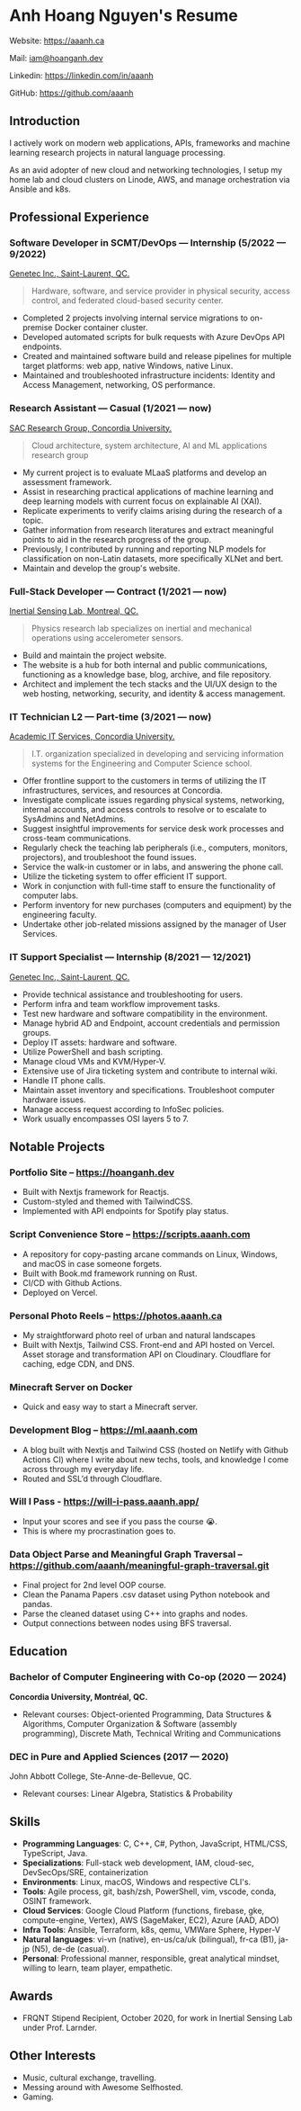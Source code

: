 # Anh Hoang Nguyen's Resume

Website: <https://aaanh.ca>

Mail: <iam@hoanganh.dev>

Linkedin: <https://linkedin.com/in/aaanh>

GitHub: <https://github.com/aaanh>

## Introduction

I actively work on modern web applications, APIs, frameworks and machine learning research projects in natural language processing. 

As an avid adopter of new cloud and networking technologies, I setup my home lab and cloud clusters on Linode, AWS, and manage orchestration via Ansible and k8s.

## Professional Experience

### Software Developer in SCMT/DevOps &mdash; Internship (5/2022 &mdash; 9/2022)

[Genetec Inc., Saint-Laurent, QC.](https://genetec.com)

> Hardware, software, and service provider in physical security, access control, and federated cloud-based security center.

-   Completed 2 projects involving internal service migrations to on-premise Docker container cluster.
-   Developed automated scripts for bulk requests with Azure DevOps API endpoints.
-   Created and maintained software build and release pipelines for multiple target platforms: web app, native Windows, native Linux.
-   Maintained and troubleshooted infrastructure incidents: Identity and Access Management, networking, OS performance.

### Research Assistant &mdash; Casual (1/2021 &mdash; now)

[SAC Research Group, Concordia University.](https://users.encs.concordia.ca/~sac)

> Cloud architecture, system architecture, AI and ML applications research group

-   My current project is to evaluate MLaaS platforms and develop an assessment framework.
-   Assist in researching practical applications of machine learning and deep learning models with current focus on explainable AI (XAI).
-   Replicate experiments to verify claims arising during the research of a topic.
-   Gather information from research literatures and extract meaningful points to aid in the research progress of the group.
-   Previously, I contributed by running and reporting NLP models for classification on non-Latin datasets, more specifically XLNet and bert.
-   Maintain and develop the group's website.

### Full-Stack Developer &mdash; Contract (1/2021 &mdash; now)

[Inertial Sensing Lab, Montreal, QC.](https://islab.ca)

> Physics research lab specializes on inertial and mechanical operations using accelerometer sensors.

-   Build and maintain the project website.
-   The website is a hub for both internal and public communications, functioning as a knowledge base, blog, archive, and file repository.
-   Architect and implement the tech stacks and the UI/UX design to the web hosting, networking, security, and identity & access management.

### IT Technician L2 &mdash; Part-time (3/2021 &mdash; now)

[Academic IT Services, Concordia University.](https://www.concordia.ca/ginacody/aits.html)

> I.T. organization specialized in developing and servicing information systems for the Engineering and Computer Science school.

-   Offer frontline support to the customers in terms of utilizing the IT infrastructures, services, and resources at Concordia.
-   Investigate complicate issues regarding physical systems, networking, internal accounts, and access controls to resolve or to escalate to SysAdmins and NetAdmins.
-   Suggest insightful improvements for service desk work processes and cross-team communications.
-   Regularly check the teaching lab peripherals (i.e., computers, monitors, projectors), and troubleshoot the found issues.
-   Service the walk-in customer or in labs, and answering the phone call.
-   Utilize the ticketing system to offer efficient IT support.
-   Work in conjunction with full-time staff to ensure the functionality of computer labs.
-   Perform inventory for new purchases (computers and equipment) by the engineering faculty.
-   Undertake other job-related missions assigned by the manager of User Services.

### IT Support Specialist &mdash; Internship (8/2021 &mdash; 12/2021)

[Genetec Inc., Saint-Laurent, QC.](https://genetec.com)

-   Provide technical assistance and troubleshooting for users.
-   Perform infra and team workflow improvement tasks.
-   Test new hardware and software compatibility in the environment.
-   Manage hybrid AD and Endpoint, account credentials and permission groups.
-   Deploy IT assets: hardware and software.
-   Utilize PowerShell and bash scripting.
-   Manage cloud VMs and KVM/Hyper-V.
-   Extensive use of Jira ticketing system and contribute to internal wiki.
-   Handle IT phone calls.
-   Maintain asset inventory and specifications. Troubleshoot computer hardware issues.
-   Manage access request according to InfoSec policies.
-   Work usually encompasses OSI layers 5 to 7.

## Notable Projects

### Portfolio Site – <https://hoanganh.dev>

-   Built with Nextjs framework for Reactjs.
-   Custom-styled and themed with TailwindCSS.
-   Implemented with API endpoints for Spotify play status.

### Script Convenience Store – <https://scripts.aaanh.com>

- A repository for copy-pasting arcane commands on Linux, Windows, and macOS in case someone forgets.
- Built with Book.md framework running on Rust.
- CI/CD with Github Actions.
- Deployed on Vercel.

### Personal Photo Reels – <https://photos.aaanh.ca>

-	My straightforward photo reel of urban and natural landscapes
-	Built with Nextjs, Tailwind CSS. Front-end and API hosted on Vercel. Asset storage and transformation API on Cloudinary. Cloudflare for caching, edge CDN, and DNS.


### Minecraft Server on Docker

- Quick and easy way to start a Minecraft server.

### Development Blog – <https://ml.aaanh.com>

-   A blog built with Nextjs and Tailwind CSS (hosted on Netlify with Github Actions CI) where I write about new techs, tools, and knowledge I come across through my everyday life.
-   Routed and SSL’d through Cloudflare.

### Will I Pass - <https://will-i-pass.aaanh.app/>

- Input your scores and see if you pass the course 😭.
- This is where my procrastination goes to.

### Data Object Parse and Meaningful Graph Traversal – <https://github.com/aaanh/meaningful-graph-traversal.git>

-   Final project for 2nd level OOP course.
-   Clean the Panama Papers .csv dataset using Python notebook and pandas.
-   Parse the cleaned dataset using C++ into graphs and nodes.
-   Output connections between nodes using BFS traversal.

<!-- ### Imaginary Homepage for ConUHacks VI – <https://halcyon.hoanganh.dev>

**Front-End Developer and Web Challenge Creator**

-   Disclaimer: I am no longer affiliated with ConUHacks or HackConcordia.
-   This project never saw the light of day due to sudden cancellations.
-   Almost 2 months of work and improvements went out the window.
-   Built using Next.js, MUI components and custom styling.
-   Embedded with my own CTF-like web challenge (later stages not available because I shut down my development servers). -->

## Education

### Bachelor of Computer Engineering with Co-op (2020 &mdash; 2024)

**Concordia University, Montréal, QC.**

-   Relevant courses: Object-oriented Programming, Data Structures & Algorithms, Computer Organization & Software (assembly programming), Discrete Math, Technical Writing and Communications

### DEC in Pure and Applied Sciences (2017 &mdash; 2020)

John Abbott College, Ste-Anne-de-Bellevue, QC.

-   Relevant courses: Linear Algebra, Statistics & Probability

## Skills

-   **Programming Languages**: C, C++, C#, Python, JavaScript, HTML/CSS, TypeScript, Java.
-   **Specializations**: Full-stack web development, IAM, cloud-sec, DevSecOps/SRE, containerization
-   **Environments**: Linux, macOS, Windows and respective CLI's.
-   **Tools**: Agile process, git, bash/zsh, PowerShell, vim, vscode, conda, OSINT framework.
-   **Cloud Services**: Google Cloud Platform (functions, firebase, gke, compute-engine, Vertex), AWS (SageMaker, EC2), Azure (AAD, ADO)
-   **Infra Tools**: Ansible, Terraform, k8s, qemu, VMWare Sphere, Hyper-V
-   **Natural languages**: vi-vn (native), en-us/ca/uk (bilingual), fr-ca (B1), ja-jp (N5), de-de (casual).
-   **Personal**: Professional manner, responsible, great analytical mindset, willing to learn, team player, empathetic.

## Awards

-	FRQNT Stipend Recipient, October 2020, for work in Inertial Sensing Lab under Prof. Larnder.

## Other Interests

-	Music, cultural exchange, travelling.
-	Messing around with Awesome Selfhosted.
-	Gaming.
